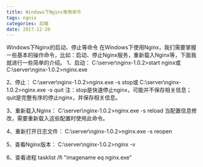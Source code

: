 ```yaml
---
title: Windows下Nginx常用命令
tags: ngnix
categories: 后端
date: 2017-12-20
---
```


Windows下Nginx的启动、停止等命令
在Windows下使用Nginx，我们需要掌握一些基本的操作命令，比如：启动、停止Nginx服务，重新载入Nginx等，下面我就进行一些简单的介绍。
1、启动：
C:\server\nginx-1.0.2>start nginx或
C:\server\nginx-1.0.2>nginx.exe

2、停止：
C:\server\nginx-1.0.2>nginx.exe -s stop或
C:\server\nginx-1.0.2>nginx.exe -s quit
注：stop是快速停止nginx，可能并不保存相关信息；quit是完整有序的停止nginx，并保存相关信息。

3、重新载入Nginx：
C:\server\nginx-1.0.2>nginx.exe -s reload
当配置信息修改，需要重新载入这些配置时使用此命令。


4、重新打开日志文件：
C:\server\nginx-1.0.2>nginx.exe -s reopen

5、查看Nginx版本：
C:\server\nginx-1.0.2>nginx -v

6、查看进程
tasklist /fi "imagename eq nginx.exe"